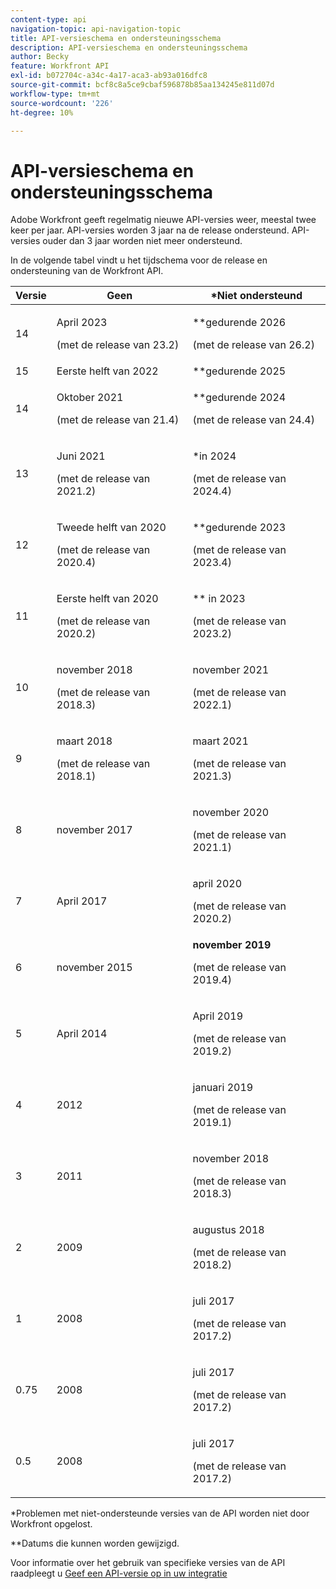 ```yaml
---
content-type: api
navigation-topic: api-navigation-topic
title: API-versieschema en ondersteuningsschema
description: API-versieschema en ondersteuningsschema
author: Becky
feature: Workfront API
exl-id: b072704c-a34c-4a17-aca3-ab93a016dfc8
source-git-commit: bcf8c8a5ce9cbaf596878b85aa134245e811d07d
workflow-type: tm+mt
source-wordcount: '226'
ht-degree: 10%

---
```


# API-versieschema en ondersteuningsschema



Adobe Workfront geeft regelmatig nieuwe API-versies weer, meestal twee keer per jaar. API-versies worden 3 jaar na de release ondersteund. API-versies ouder dan 3 jaar worden niet meer ondersteund.

In de volgende tabel vindt u het tijdschema voor de release en ondersteuning van de Workfront API.

<table style="table-layout:auto"> 
 <col> 
 <col> 
 <col> 
 <thead> 
  <tr> 
   <th><strong>Versie</strong> </th> 
   <th><strong>Geen</strong> </th> 
   <th><strong>*Niet ondersteund</strong> </th> 
  </tr> 
 </thead> 
 <tbody> 
   <td>14</td> 
   <td> <p>April 2023</p> <p>(met de release van 23.2)</p> </td> 
   <td> <p>**gedurende 2026</p> <p>(met de release van 26.2)</p> </td> 
  </tr> 
  <tr> 
   <td>15</td> 
   <td>Eerste helft van 2022</td> 
   <td>**gedurende 2025</td> 
  </tr> 
  <tr> 
   <td>14</td> 
   <td> <p>Oktober 2021</p> <p>(met de release van 21.4)</p> </td> 
   <td> <p>**gedurende 2024</p> <p>(met de release van 24.4)</p> </td> 
  </tr> 
  <tr> 
   <td>13</td> 
   <td> <p>Juni 2021</p> <p>(met de release van 2021.2)</p> </td> 
   <td> <p>*in 2024</p> <p>(met de release van 2024.4)</p> </td> 
  </tr> 
  <tr> 
   <td>12</td> 
   <td> <p>Tweede helft van 2020</p> <p>(met de release van 2020.4)</p> </td> 
   <td> <p>**gedurende 2023</p> <p>(met de release van 2023.4)</p> </td> 
  </tr> 
  <tr> 
   <td>11</td> 
   <td> <p>Eerste helft van 2020</p> <p>(met de release van 2020.2)</p> </td> 
   <td> <p>** in 2023</p> <p>(met de release van 2023.2)</p> </td> 
  </tr> 
  <tr> 
   <td>10</td> 
   <td> <p>november 2018</p> <p>(met de release van 2018.3)</p> </td> 
   <td> <p>november 2021</p> <p>(met de release van 2022.1)</p> </td> 
  </tr> 
  <tr> 
   <td>9</td> 
   <td> <p>maart 2018</p> <p>(met de release van 2018.1)</p> </td> 
   <td> <p>maart 2021</p> <p>(met de release van 2021.3)</p> </td> 
  </tr> 
  <tr> 
   <td>8</td> 
   <td>november 2017</td> 
   <td> <p>november 2020</p> <p>(met de release van 2021.1)</p> </td> 
  </tr> 
  <tr> 
   <td>7</td> 
   <td>April 2017</td> 
   <td> <p>april 2020</p> <p>(met de release van 2020.2)</p> </td> 
  </tr> 
  <tr> 
   <td>6</td> 
   <td>november 2015</td> 
   <td><strong>november 2019</strong> <p>(met de release van 2019.4)</p> </td> 
  </tr> 
  <tr> 
   <td>5</td> 
   <td>April 2014</td> 
   <td> <p>April 2019</p> <p>(met de release van 2019.2)</p> </td> 
  </tr> 
  <tr> 
   <td>4</td> 
   <td>2012</td> 
   <td> <p>januari 2019</p> <p>(met de release van 2019.1)</p> </td> 
  </tr> 
  <tr> 
   <td>3</td> 
   <td>2011</td> 
   <td> <p>november 2018</p> <p>(met de release van 2018.3)</p> </td> 
  </tr> 
  <tr> 
   <td>2</td> 
   <td>2009</td> 
   <td> <p>augustus 2018</p> <p>(met de release van 2018.2)</p> </td> 
  </tr> 
  <tr> 
   <td>1</td> 
   <td>2008</td> 
   <td> <p>juli 2017</p> <p>(met de release van 2017.2)</p> </td> 
  </tr> 
  <tr> 
   <td>0.75</td> 
   <td>2008</td> 
   <td> <p>juli 2017</p> <p>(met de release van 2017.2)</p> </td> 
  </tr> 
  <tr> 
   <td>0.5</td> 
   <td>2008</td> 
   <td> <p>juli 2017</p> <p>(met de release van 2017.2)</p> </td> 
  </tr> 
 </tbody> 
</table>

&#42;Problemen met niet-ondersteunde versies van de API worden niet door Workfront opgelost.

&#42;&#42;Datums die kunnen worden gewijzigd.

Voor informatie over het gebruik van specifieke versies van de API raadpleegt u [Geef een API-versie op in uw integratie](../../wf-api/api/specify-api-version-integrations.md)
